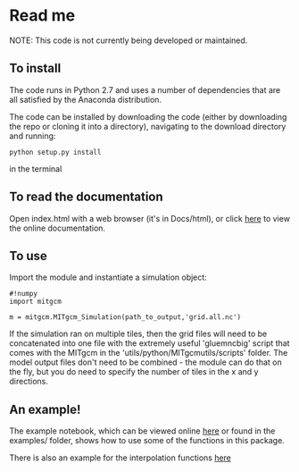 # Read me

NOTE: This code is not currently being developed or maintained.

## To install

The code runs in Python 2.7 and uses a number of dependencies that are all satisfied by the Anaconda distribution.

The code can be installed by downloading the code (either by downloading the repo or cloning it into a directory), navigating to the download directory and running:

```
python setup.py install
```

in the terminal


## To read the documentation
Open index.html with a web browser (it's in Docs/html), or click [here](https://edoddridge.bitbucket.io/MITgcm_py/index.html) to view the online documentation.


## To use
Import the module and instantiate a simulation object:

```
#!numpy
import mitgcm

m = mitgcm.MITgcm_Simulation(path_to_output,'grid.all.nc')
```

If the simulation ran on multiple tiles, then the grid files will need to be concatenated into one file with the extremely useful 'gluemncbig' script that comes with the MITgcm in the 'utils/python/MITgcmutils/scripts' folder. The model output files don't need to be combined - the module can do that on the fly, but you do need to specify the number of tiles in the x and y directions.

## An example!
The example notebook, which can be viewed online [here](http://nbviewer.ipython.org/urls/bitbucket.org/edoddridge/mitgcm/raw/master/examples/example%20notebook.ipynb/%3Fat%3Dmaster) or found in the examples/ folder, shows how to use some of the functions in this package. 

There is also an example for the interpolation functions [here](http://nbviewer.ipython.org/urls/bitbucket.org/edoddridge/mitgcm/raw/master/examples/interpolation%20example.ipynb)
